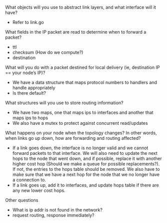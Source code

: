 What objects will you use to abstract link layers, and what interface will it have?
- Refer to link.go

What fields in the IP packet are read to determine when to forward a packet?
- ttl
- checksum (How do we compute?)
- destination

What will you do with a packet destined for local delivery (ie, destination IP == your node’s IP)?
- We have a data structure that maps protocol numbers to handlers and handle appropriately
- Is there default?

What structures will you use to store routing information?
- We have two maps, one that maps ips to interfaces and another that maps ips to hops
- We also have a mutex to protect against concurrent read/updates

What happens on your node when the topology changes? In other words, when links go up down, how are forwarding and routing affected?
- If a link goes down, the interface is no longer valid and we cannot forward packets to that interface. We will also need to update the next hops to the node that went down, and if possible, replace it with another higher cost hop (Should we make a queue for possible replacements?). If not, the entries to the hops table should be removed. We also have to make sure that we have a next hop for the node that we no longer have a connection to. 
- If a link goes up, add it to interfaces, and update hops table if there are any new lower cost hops. 

Other questions
- What is ip addr is not found in the network?
- request routing, response immediately?